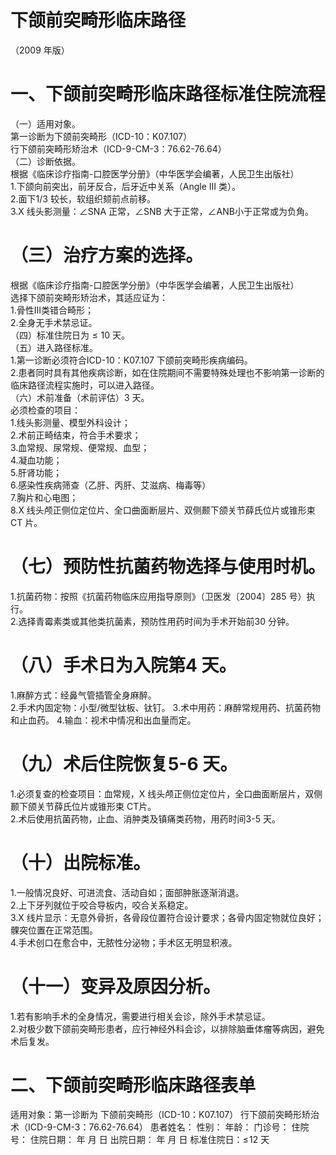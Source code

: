 # 下颌前突畸形临床路径  
（2009 年版）  
# 一、下颌前突畸形临床路径标准住院流程  
（一）适用对象。  
第一诊断为下颌前突畸形（ICD-10：K07.107）  
行下颌前突畸形矫治术（ICD-9-CM-3：76.62-76.64）  
（二）诊断依据。  
根据《临床诊疗指南-口腔医学分册》（中华医学会编著，人民卫生出版社）  
1.下颌向前突出，前牙反合，后牙近中关系（Angle  III 类）。  
2.面下1/3 较长，软组织颏前点前移。  
3.X 线头影测量：∠SNA 正常，∠SNB 大于正常，∠ANB小于正常或为负角。  
# （三）治疗方案的选择。  
根据《临床诊疗指南-口腔医学分册》（中华医学会编著，人民卫生出版社）  
选择下颌前突畸形矫治术，其适应证为：  
1.骨性Ⅲ类错合畸形；  
2.全身无手术禁忌证。  
（四）标准住院日为${\leqslant}10$ 天。  
（五）进入路径标准。  
1.第一诊断必须符合ICD-10：K07.107 下颌前突畸形疾病编码。  
2.患者同时具有其他疾病诊断，如在住院期间不需要特殊处理也不影响第一诊断的临床路径流程实施时，可以进入路径。  
（六）术前准备（术前评估）3 天。  
必须检查的项目：  
1.线头影测量、模型外科设计；  
2.术前正畸结束，符合手术要求；  
3.血常规、尿常规、便常规、血型；  
4.凝血功能；  
5.肝肾功能；  
6.感染性疾病筛查（乙肝、丙肝、艾滋病、梅毒等）  
7.胸片和心电图；  
8.X 线头颅正侧位定位片、全口曲面断层片、双侧颞下颌关节薛氏位片或锥形束 CT 片。  
# （七）预防性抗菌药物选择与使用时机。  
1.抗菌药物：按照《抗菌药物临床应用指导原则》（卫医发〔2004〕285 号）执行。  
2.选择青霉素类或其他类抗菌素，预防性用药时间为手术开始前30 分钟。  
# （八）手术日为入院第4 天。  
1.麻醉方式：经鼻气管插管全身麻醉。  
2.手术内固定物：小型/微型钛板、钛钉。 3.术中用药：麻醉常规用药、抗菌药物和止血药。  4.输血：视术中情况和出血量而定。  
# （九）术后住院恢复5-6 天。  
1.必须复查的检查项目：血常规，X 线头颅正侧位定位片，全口曲面断层片，双侧颞下颌关节薛氏位片或锥形束 CT片。  
2.术后使用抗菌药物，止血、消肿类及镇痛类药物，用药时间3-5 天。  
# （十）出院标准。  
1.一般情况良好、可进流食、活动自如；面部肿胀逐渐消退。  
2.上下牙列就位于咬合导板内，咬合关系稳定。  
3.X 线片显示：无意外骨折，各骨段位置符合设计要求；各骨内固定物就位良好；髁突位置在正常范围。  
4.手术创口在愈合中，无脓性分泌物；手术区无明显积液。  
# （十一）变异及原因分析。  
1.若有影响手术的全身情况，需要进行相关会诊，除外手术禁忌证。  
2.对极少数下颌前突畸形患者，应行神经外科会诊，以排除脑垂体瘤等病因，避免术后复发。  
# 二、下颌前突畸形临床路径表单  
适用对象：第一诊断为 下颌前突畸形（ICD-10：K07.107） 行下颌前突畸形矫治术（ICD-9-CM-3：76.62-76.64） 患者姓名：           性别：    年龄：    门诊号：       住院号：       住院日期：   年  月  日    出院日期：   年  月   日     标准住院日：$\leqslant\!12$ 天  
